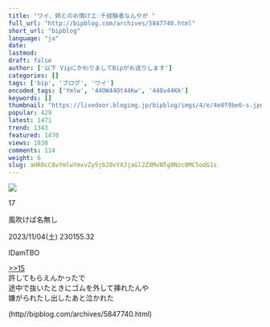 ```yaml
---
title: "ワイ、姉とのお情けエ♡チ経験者なんやが "
full_url: "http://bipblog.com/archives/5847740.html"
short_url: "bipblog"
language: "ja"
date: 
lastmod: 
draft: false
author: ['以下 VipにかわりましてBipがお送りします']
categories: []
tags: ['bip', 'ブログ', 'ワイ']
encoded_tags: ['Ymlw', '44OW44Ot44Kw', '44Ov44Kk']
keywords: []
thumbnail: "https://livedoor.blogimg.jp/bipblog/imgs/4/e/4e8f9be6-s.jpg"
popular: 429
latest: 1471
trend: 1343
featured: 1470
views: 1838
comments: 114
weight: 6
slug: aHR0cC8vYmlwYmxvZy5jb20vYXJjaGl2ZXMvNTg0Nzc0MC5odG1s
---
```


![](https://livedoor.blogimg.jp/bipblog/imgs/4/e/4e8f9be6-s.jpg)

<div><p class='ent_header' id='res_17'><p class='ent_num'>17</p> <p class='ent_name'>風吹けば名無し</p> <p class='ent_data'>2023/11/04(土) 230155.32</p> <p class='id'>IDamTBO</p></p><p class='ent_body_p ent_kyocho '> <a href='#res_15'>>>15</a><br> 許してもらえんかったで<br> 途中で抜いたときにゴムを外して挿れたんや<br> 嫌がられたし出したあと泣かれた<br> </p></div>

(http//bipblog.com/archives/5847740.html)
